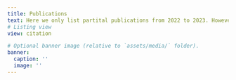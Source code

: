 ```yaml
---
title: Publications
text: Here we only list partital publications from 2022 to 2023. However, according to IEEE, there are at least 95 Journals articles, 61 conference articles, 6 early access articles, 5 magazine articles published. And most of them are published in top journals in the field of communication.
# Listing view
view: citation

# Optional banner image (relative to `assets/media/` folder).
banner:
  caption: ''
  image: ''
---
```


